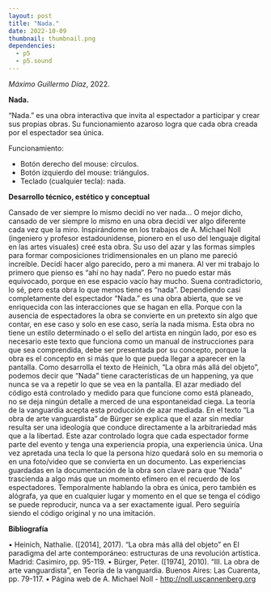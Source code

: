 ```yaml
---
layout: post
title: "Nada."
date: 2022-10-09
thumbnail: thumbnail.png
dependencies:
  - p5
  - p5.sound
---
```


<div id="div-sketch">
  <script type="text/javascript" src="sketch.js"></script>
</div>

_Máximo Guillermo Díaz_, 2022.

**Nada.**

“Nada.” es una obra interactiva que invita al espectador a participar y crear sus propias obras. Su funcionamiento azaroso logra que cada obra creada por el espectador sea única.

Funcionamiento:

-	Botón derecho del mouse: círculos.
-	Botón izquierdo del mouse: triángulos.
-	Teclado (cualquier tecla): nada.

**Desarrollo técnico, estético y conceptual**

Cansado de ver siempre lo mismo decidí no ver nada… 
O mejor dicho, cansado de ver siempre lo mismo en una obra decidí ver algo diferente cada vez que la miro.
Inspirándome en los trabajos de A. Michael Noll (ingeniero y profesor estadounidense, pionero en el uso del lenguaje digital en las artes visuales) creé esta obra. Su uso del azar y las formas simples para formar composiciones tridimensionales en un plano me pareció increíble. Decidí hacer algo parecido, pero a mi manera.
Al ver mi trabajo lo primero que pienso es “ahí no hay nada”. Pero no puedo estar más equivocado, porque en ese espacio vacío hay mucho. Suena contradictorio, lo sé, pero esta obra lo que menos tiene es “nada”.
Dependiendo casi completamente del espectador “Nada.” es una obra abierta, que se ve enriquecida con las interacciones que se hagan en ella. Porque con la ausencia de espectadores la obra se convierte en un pretexto sin algo que contar, en ese caso y solo en ese caso, sería la nada misma. Esta obra no tiene un estilo determinado o el sello del artista en ningún lado, por eso es necesario este texto que funciona como un manual de instrucciones para que sea comprendida, debe ser presentada por su concepto, porque la obra es el concepto en si más que lo que pueda llegar a aparecer en la pantalla. 
Como desarrolla el texto de Heinich, “La obra más allá del objeto”, podemos decir que “Nada” tiene características de un happening, ya que nunca se va a repetir lo que se vea en la pantalla. El azar mediado del código está controlado y medido para que funcione como está planeado, no se deja ningún detalle a merced de una espontaneidad ciega. La teoría de la vanguardia acepta esta producción de azar mediada. En el texto “La obra de arte vanguardista” de Bürger se explica que el azar sin mediar resulta ser una ideología que conduce directamente a la arbitrariedad más que a la libertad. Este azar controlado logra que cada espectador forme parte del evento y tenga una experiencia propia, una experiencia única. Una vez apretada una tecla lo que la persona hizo quedará solo en su memoria o en una foto/video que se convierta en un documento. Las experiencias guardadas en la documentación de la obra son clave para que “Nada” trascienda a algo más que un momento efímero en el recuerdo de los espectadores. Temporalmente hablando la obra es única, pero también es alógrafa, ya que en cualquier lugar y momento en el que se tenga el código se puede reproducir, nunca va a ser exactamente igual. Pero seguiría siendo el código original y no una imitación.

**Bibliografía**

•	Heinich, Nathalie. ([2014], 2017). “La obra más allá del objeto” en El paradigma del arte contemporáneo: estructuras de una revolución artística. Madrid: Casimiro, pp. 95-119.
•	Bürger, Peter. ([1974], 2010). “III. La obra de arte vanguardista”, en Teoría de la vanguardia. Buenos Aires: Las Cuarenta, pp. 79-117.
•	Página web de A. Michael Noll - http://noll.uscannenberg.org

